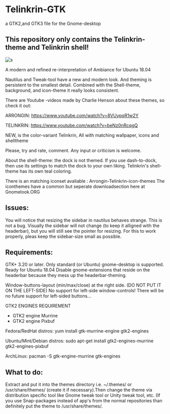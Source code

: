 # Telinkrin-GTK
a GTK2,and GTK3 file for the Gnome-desktop


## This repository only contains the Telinkrin-theme and Telinkrin shell!


![s](https://cn.opendesktop.org/img/c/8/b/9/6281cb2203a84b65b8a285877202095297c7.jpg)

A modern and refined re-interpretation of Ambiance for Ubuntu 18.04

Nautilus and Tweak-tool have a new and modern look. And theming is persistent to the smallest detail. Combined with the Shell-theme, background, and icon-theme it really looks consistent.

There are Youtube -videos made by Charlie Henson about these themes, so check it out:

ARRONGIN:
https://www.youtube.com/watch?v=8VUypqR1w2Y

TELINKRIN:
https://www.youtube.com/watch?v=beNz0nRcqgQ

NEW, is the color-variant Telinkrin, All with matching wallpaper, icons and shelltheme

Please, try and rate, comment. Any input or criticism is welcome.

About the shell-theme: the dock is not themed. If you use dash-to-dock, then use its settings to match the dock to your own liking. Telinkrin's shell-theme has its own teal coloring.

There is an matching iconset avaliable : Arrongin-Telinkrin-icon-themes
The iconthemes have a common but seperate downloadsection here at Gnomelook.ORG

## Issues:

You will notice that resizing the sidebar in nautilus behaves strange. This is not a bug. Visually the sidebar will not change (to keep it alligned with the headerbar), but you will still see the pointer for resizing. For this to work properly, pleas keep the sidebar-size small as possible.


## Requirements:

GTK+ 3.20 or later. Only standard (or Ubuntu) gnome-desktop is supported. Ready for Ubuntu 18.04
Disable gnome-extensions that reside on the headerbar because they mess up the headerbar-theming.

Window-buttons-layout (min/max/close) at the right side. (DO NOT PUT IT ON THE LEFT-SIDE)
No support for left-side window-controls! There will be no future support for left-sided buttons...

GTK2 ENGINES REQUIREMENT

- GTK2 engine Murrine
- GTK2 engine Pixbuf

Fedora/RedHat distros:
yum install gtk-murrine-engine gtk2-engines

Ubuntu/Mint/Debian distros:
sudo apt-get install gtk2-engines-murrine gtk2-engines-pixbuf

ArchLinux:
pacman -S gtk-engine-murrine gtk-engines

## What to do:

Extract and put it into the themes directory i.e. ~/.themes/ or /usr/share/themes/ (create it if necessary).Then change the theme via distribution specific tool like Gnome tweak tool or Unity tweak tool, etc. (If you use Snap-packages instead of app's from the normal repositories than definitely put the theme to /usr/share/themes/.
